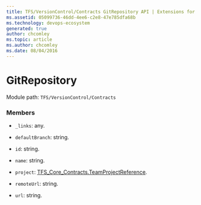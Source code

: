 ```yaml
---
title: TFS/VersionControl/Contracts GitRepository API | Extensions for Azure DevOps Services
ms.assetid: 05099736-46dd-4ee6-c2e8-47e785dfa68b
ms.technology: devops-ecosystem
generated: true
author: chcomley
ms.topic: article
ms.author: chcomley
ms.date: 08/04/2016
---
```


# GitRepository

Module path: `TFS/VersionControl/Contracts`

### Members

- `_links`: any.

- `defaultBranch`: string.

- `id`: string.

- `name`: string.

- `project`: [TFS_Core_Contracts.TeamProjectReference](../../../TFS/DistributedTask/Contracts/TeamProjectReference.md).

- `remoteUrl`: string.

- `url`: string.
